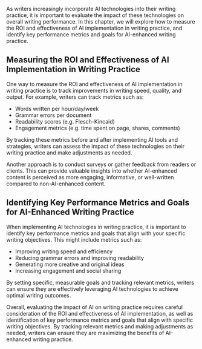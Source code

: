 
As writers increasingly incorporate AI technologies into their writing practice, it is important to evaluate the impact of these technologies on overall writing performance. In this chapter, we will explore how to measure the ROI and effectiveness of AI implementation in writing practice, and identify key performance metrics and goals for AI-enhanced writing practice.

Measuring the ROI and Effectiveness of AI Implementation in Writing Practice
----------------------------------------------------------------------------

One way to measure the ROI and effectiveness of AI implementation in writing practice is to track improvements in writing speed, quality, and output. For example, writers can track metrics such as:

* Words written per hour/day/week
* Grammar errors per document
* Readability scores (e.g. Flesch-Kincaid)
* Engagement metrics (e.g. time spent on page, shares, comments)

By tracking these metrics before and after implementing AI tools and strategies, writers can assess the impact of these technologies on their writing practice and make adjustments as needed.

Another approach is to conduct surveys or gather feedback from readers or clients. This can provide valuable insights into whether AI-enhanced content is perceived as more engaging, informative, or well-written compared to non-AI-enhanced content.

Identifying Key Performance Metrics and Goals for AI-Enhanced Writing Practice
------------------------------------------------------------------------------

When implementing AI technologies in writing practice, it is important to identify key performance metrics and goals that align with your specific writing objectives. This might include metrics such as:

* Improving writing speed and efficiency
* Reducing grammar errors and improving readability
* Generating more creative and original ideas
* Increasing engagement and social sharing

By setting specific, measurable goals and tracking relevant metrics, writers can ensure they are effectively leveraging AI technologies to achieve optimal writing outcomes.

Overall, evaluating the impact of AI on writing practice requires careful consideration of the ROI and effectiveness of AI implementation, as well as identification of key performance metrics and goals that align with specific writing objectives. By tracking relevant metrics and making adjustments as needed, writers can ensure they are maximizing the benefits of AI-enhanced writing practice.

